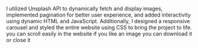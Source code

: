 I utilized Unsplash API to dynamically fetch and display images, implemented pagination for better user experience, and added interactivity using dynamic HTML and JavaScript. Additionally, I designed a responsive carousel and styled the entire website using CSS to bring the project to life.
you can scroll easily in the website if you like an image you can download it or close it 

